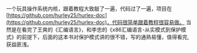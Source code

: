一个玩具操作系统内核，跟着教程大致敲了一遍，代码过了一遍，项目在[https://github.com/hurley25/hurlex-doc](https://github.com/hurley25/hurlex-doc)，代码很简单跟着教程很容易做。
当然是在看完了王爽的《汇编语言》，和李忠的《x86汇编语言-从实模式到保护模式》的前提下，后面的这本书对保护模式讲的很不错，写的通熟易懂，值得看完, 获益匪浅。
